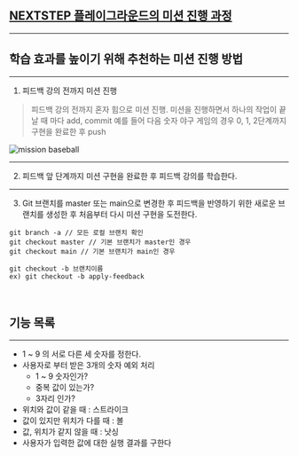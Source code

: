## [NEXTSTEP 플레이그라운드의 미션 진행 과정](https://github.com/next-step/nextstep-docs/blob/master/playground/README.md)

---
## 학습 효과를 높이기 위해 추천하는 미션 진행 방법

---
1. 피드백 강의 전까지 미션 진행 
> 피드백 강의 전까지 혼자 힘으로 미션 진행. 미션을 진행하면서 하나의 작업이 끝날 때 마다 add, commit
> 예를 들어 다음 숫자 야구 게임의 경우 0, 1, 2단계까지 구현을 완료한 후 push

![mission baseball](https://raw.githubusercontent.com/next-step/nextstep-docs/master/playground/images/mission_baseball.png)

---
2. 피드백 앞 단계까지 미션 구현을 완료한 후 피드백 강의를 학습한다.

---
3. Git 브랜치를 master 또는 main으로 변경한 후 피드백을 반영하기 위한 새로운 브랜치를 생성한 후 처음부터 다시 미션 구현을 도전한다.

```
git branch -a // 모든 로컬 브랜치 확인
git checkout master // 기본 브랜치가 master인 경우
git checkout main // 기본 브랜치가 main인 경우

git checkout -b 브랜치이름
ex) git checkout -b apply-feedback
```
<br>

## 기능 목록

---
- 1 ~ 9 의 서로 다른 세 숫자를 정한다.
- 사용자로 부터 받은 3개의 숫자 예외 처리
    - 1 ~ 9 숫자인가?
    - 중복 값이 있는가?
    - 3자리 인가?
- 위치와 값이 같을 때 : 스트라이크
- 값이 있지만 위치가 다를 때 : 볼
- 값, 위치가 같지 않을 때 : 낫싱
- 사용자가 입력한 값에 대한 실행 결과를 구한다